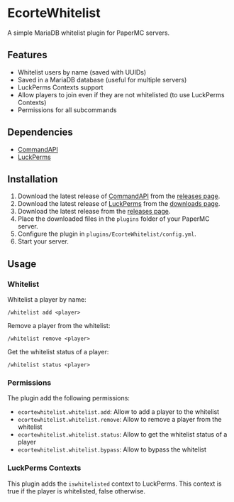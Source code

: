 # EcorteWhitelist
A simple MariaDB whitelist plugin for PaperMC servers.

## Features
- Whitelist users by name (saved with UUIDs)
- Saved in a MariaDB database (useful for multiple servers)
- LuckPerms Contexts support
- Allow players to join even if they are not whitelisted (to use LuckPerms Contexts)
- Permissions for all subcommands

## Dependencies
- [CommandAPI](https://github.com/CommandAPI/CommandAPI)
- [LuckPerms](https://luckperms.net/)

## Installation
1. Download the latest release of [CommandAPI](https://github.com/CommandAPI/CommandAPI) from the [releases page](https://github.com/CommandAPI/CommandAPI/releases).
2. Download the latest release of [LuckPerms](https://luckperms.net/) from the [downloads page](https://luckperms.net/download).
3. Download the latest release from the [releases page](https://github.com/Ecorte/EcorteWhitelist/releases).
4. Place the downloaded files in the `plugins` folder of your PaperMC server.
5. Configure the plugin in `plugins/EcorteWhitelist/config.yml`.
6. Start your server.

## Usage
### Whitelist
Whitelist a player by name:
```
/whitelist add <player>
```

Remove a player from the whitelist:
```
/whitelist remove <player>
```

Get the whitelist status of a player:
```
/whitelist status <player>
```

### Permissions
The plugin add the following permissions:
- `ecortewhitelist.whitelist.add`: Allow to add a player to the whitelist
- `ecortewhitelist.whitelist.remove`: Allow to remove a player from the whitelist
- `ecortewhitelist.whitelist.status`: Allow to get the whitelist status of a player
- `ecortewhitelist.whitelist.bypass`: Allow to bypass the whitelist

### LuckPerms Contexts
This plugin adds the `iswhitelisted` context to LuckPerms. This context is true if the player is whitelisted, false otherwise.